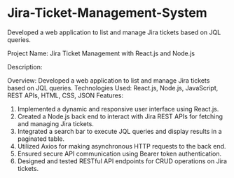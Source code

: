 # Jira-Ticket-Management-System
Developed a web application to list and manage Jira tickets based on JQL queries.

Project Name: Jira Ticket Management with React.js and Node.js

Description:

Overview: Developed a web application to list and manage Jira tickets based on JQL queries.
Technologies Used: React.js, Node.js, JavaScript, REST APIs, HTML, CSS, JSON
Features:
  1. Implemented a dynamic and responsive user interface using React.js.
  2. Created a Node.js back end to interact with Jira REST APIs for fetching and managing Jira tickets.
  3. Integrated a search bar to execute JQL queries and display results in a paginated table.
  4. Utilized Axios for making asynchronous HTTP requests to the back end.
  5. Ensured secure API communication using Bearer token authentication.
  6. Designed and tested RESTful API endpoints for CRUD operations on Jira tickets.
